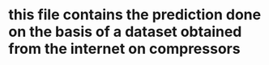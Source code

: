# this file contains the prediction done on the basis of a dataset obtained from the internet on compressors
